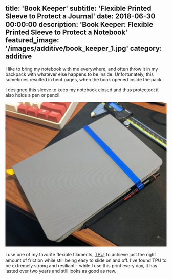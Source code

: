 title: 'Book Keeper'
subtitle: 'Flexible Printed Sleeve to Protect a Journal'
date: 2018-06-30 00:00:00
description: 'Book Keeper: Flexible Printed Sleeve to Protect a Notebook'
featured_image: '/images/additive/book_keeper_1.jpg'
category: additive
---

I like to bring my notebook with me everywhere, and often throw it in my backpack with whatever else happens to be inside. Unfortunately, this sometimes resulted in bent pages, when the book opened inside the pack.

I designed this sleeve to keep my notebook closed and thus protected; it also holds a pen or pencil.

![](/images/additive/book_keeper_1.jpg)

I use one of my favorite flexible filaments, [TPU](https://en.wikipedia.org/wiki/Thermoplastic_polyurethane), to achieve just the right amount of friction while still being easy to slide on and off. I've found TPU to be extremely strong and resiliant - while I use this print every day, it has lasted over two years and still looks as good as new.